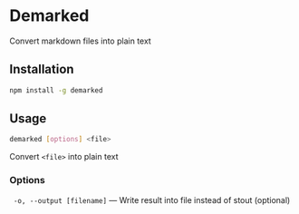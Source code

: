 # Demarked

Convert markdown files into plain text

## Installation

```bash
npm install -g demarked
```

## Usage

```bash
demarked [options] <file>
```

Convert `<file>` into plain text

### Options

` -o, --output [filename]` — Write result into file instead of stout (optional)
